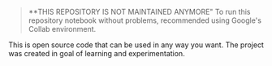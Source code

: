 > **THIS REPOSITORY IS NOT MAINTAINED ANYMORE"
To run this repository notebook without problems, recommended using Google's Collab environment.

This is open source code that can be used in any way you want. 
The project was created in goal of learning and experimentation. 
